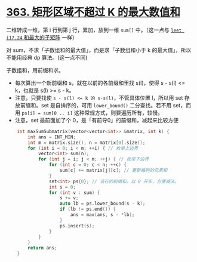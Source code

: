 # [363. 矩形区域不超过 K 的最大数值和](https://leetcode.cn/problems/max-sum-of-rectangle-no-larger-than-k/)

二维转成一维，第 i 行到第 j 行，累加，放到一维 `sum[]` 中。（这一点与 [`leet i17.24` 和最大的子矩阵](leet-i17.24-和最大的子矩阵.md) 一样）

对 sum，不求「子数组和的最大值」，而是求「子数组和小于 k 的最大值」，所以不能用经典 dp 算法。(这一点不同)

子数组和，用前缀和求。
- 每次算出一个新前缀和 s，就在以前的各前缀和里找 s(l)，使得 s - s(l) <= k，也就是 s(l) >= s - k。
- 注意，只要找使 `s - s(l) <= k 的 s-s(l)`，不管具体位置 l，所以用 set 存放前缀和。set 是自排序的，可用 `lower_bound()` 二分查找。若不用 set，而用 `ps[i] = sum[0 .. i]` 这种常规方式，则要遍历所有，较慢。
- 注意，set 最前面加了个 0，是「有前导0」的前缀和，减起来比较方便

```cpp
    int maxSumSubmatrix(vector<vector<int>> &matrix, int k) {
        int ans = INT_MIN;
        int m = matrix.size(), n = matrix[0].size();
        for (int i = 0; i < m; ++i) { // 枚举上边界
            vector<int> sum(n);
            for (int j = i; j < m; ++j) { // 枚举下边界
                for (int c = 0; c < n; ++c) {
                    sum[c] += matrix[j][c]; // 更新每列的元素和
                }
                set<int> ps{0}; // 该行的前缀和。以 0 开头，方便减法。
                int s = 0;
                for (int v : sum) {
                    s += v;
                    auto lb = ps.lower_bound(s - k);
                    if (lb != ps.end()) {
                        ans = max(ans, s - *lb);
                    }
                    ps.insert(s);
                }
            }
        }
        return ans;
    }
```
